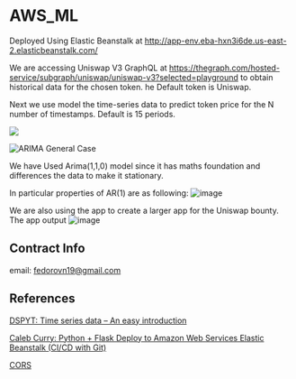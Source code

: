 # AWS_ML

Deployed Using Elastic Beanstalk at http://app-env.eba-hxn3i6de.us-east-2.elasticbeanstalk.com/

We are accessing Uniswap V3 GraphQL at https://thegraph.com/hosted-service/subgraph/uniswap/uniswap-v3?selected=playground to obtain historical data for the chosen token. he Default token is Uniswap.

Next we use model the time-series data to predict token price for the N number of timestamps. Default is 15 periods.

![](https://media.discordapp.net/attachments/920662756779253840/921062122685882368/unknown.png)

![ARIMA General Case](https://user-images.githubusercontent.com/66903336/146431211-f9d1b500-0296-4911-8236-f0fea763f170.png)

We have Used Arima(1,1,0) model since it has maths foundation and differences the data to make it stationary.

In particular properties of AR(1) are as following:
![image](https://user-images.githubusercontent.com/66903336/146432161-72e33d28-88a7-4c9a-b64b-9f02761ca690.png)

We are also using the app to create a larger app for the Uniswap bounty. The app output ![image](https://user-images.githubusercontent.com/66903336/146433297-49d145bc-7aef-4c79-8349-1b2db0b2352a.png)


## Contract Info

email: fedorovn19@gmail.com


## References

[DSPYT: Time series data – An easy introduction](https://dspyt.com/time-series-data-an-easy-introduction/)

[Caleb Curry: Python + Flask Deploy to Amazon Web Services Elastic Beanstalk (CI/CD with Git)](https://www.youtube.com/watch?v=4tDjVFbi31o)

[CORS](https://stackoverflow.com/questions/17533888/s3-access-control-allow-origin-header)
